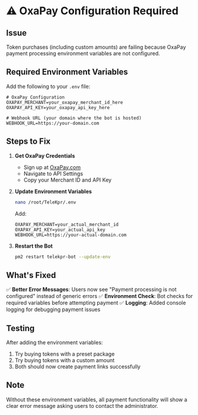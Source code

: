 # ⚠️ OxaPay Configuration Required

## Issue
Token purchases (including custom amounts) are failing because OxaPay payment processing environment variables are not configured.

## Required Environment Variables

Add the following to your `.env` file:

```env
# OxaPay Configuration
OXAPAY_MERCHANT=your_oxapay_merchant_id_here
OXAPAY_API_KEY=your_oxapay_api_key_here

# Webhook URL (your domain where the bot is hosted)
WEBHOOK_URL=https://your-domain.com
```

## Steps to Fix

1. **Get OxaPay Credentials**
   - Sign up at [OxaPay.com](https://oxapay.com)
   - Navigate to API Settings
   - Copy your Merchant ID and API Key

2. **Update Environment Variables**
   ```bash
   nano /root/TeleKpr/.env
   ```
   
   Add:
   ```env
   OXAPAY_MERCHANT=your_actual_merchant_id
   OXAPAY_API_KEY=your_actual_api_key
   WEBHOOK_URL=https://your-actual-domain.com
   ```

3. **Restart the Bot**
   ```bash
   pm2 restart telekpr-bot --update-env
   ```

## What's Fixed

✅ **Better Error Messages**: Users now see "Payment processing is not configured" instead of generic errors
✅ **Environment Check**: Bot checks for required variables before attempting payment
✅ **Logging**: Added console logging for debugging payment issues

## Testing

After adding the environment variables:
1. Try buying tokens with a preset package
2. Try buying tokens with a custom amount
3. Both should now create payment links successfully

## Note
Without these environment variables, all payment functionality will show a clear error message asking users to contact the administrator.